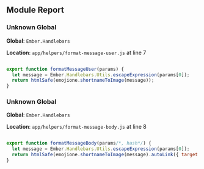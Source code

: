 ## Module Report
### Unknown Global

**Global**: `Ember.Handlebars`

**Location**: `app/helpers/format-message-user.js` at line 7

```js

export function formatMessageUser(params) {
  let message = Ember.Handlebars.Utils.escapeExpression(params[0]);
  return htmlSafe(emojione.shortnameToImage(message));
}
```

### Unknown Global

**Global**: `Ember.Handlebars`

**Location**: `app/helpers/format-message-body.js` at line 8

```js

export function formatMessageBody(params/*, hash*/) {
  let message = Ember.Handlebars.Utils.escapeExpression(params[0]);
  return htmlSafe(emojione.shortnameToImage(message).autoLink({ target: "_blank", rel: "noopener noreferrer" }));
}
```
